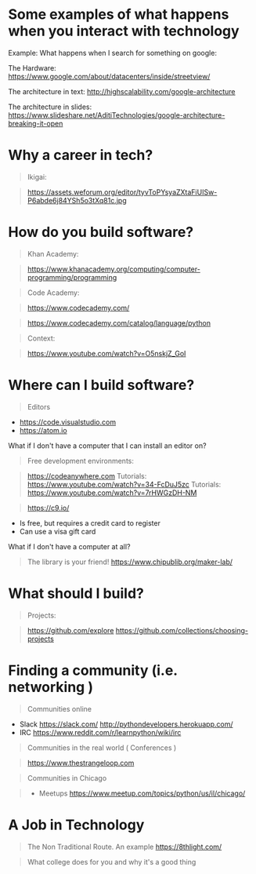 

# Some examples of what happens when you interact with technology

Example: What happens when I search for something on google:

The Hardware:
 https://www.google.com/about/datacenters/inside/streetview/

The architecture in text:
http://highscalability.com/google-architecture

The architecture in slides:
https://www.slideshare.net/AditiTechnologies/google-architecture-breaking-it-open



# Why a career in tech?

> Ikigai:

> https://assets.weforum.org/editor/tyvToPYsyaZXtaFiUISw-P6abde6j84YSh5o3tXq81c.jpg



# How do you build software?

> Khan Academy:

> https://www.khanacademy.org/computing/computer-programming/programming

> Code Academy:

> https://www.codecademy.com/

> https://www.codecademy.com/catalog/language/python

> Context:

> https://www.youtube.com/watch?v=O5nskjZ_GoI

# Where can I build software?

> Editors
* https://code.visualstudio.com
* https://atom.io

What if I don't have a computer that I can install an editor on?

> Free development environments: 

> https://codeanywhere.com
> Tutorials: https://www.youtube.com/watch?v=34-FcDuJ5zc
> Tutorials: https://www.youtube.com/watch?v=7rHWGzDH-NM

> https://c9.io/
* Is free, but requires a credit card to register
* Can use a visa gift card

What if I don't have a computer at all?

> The library is your friend!
> https://www.chipublib.org/maker-lab/

# What should I build?

> Projects:

> https://github.com/explore
> https://github.com/collections/choosing-projects


# Finding a community (i.e. networking ) 

> Communities online
>

 - Slack
https://slack.com/
http://pythondevelopers.herokuapp.com/
- IRC
https://www.reddit.com/r/learnpython/wiki/irc


> Communities in the real world ( Conferences )

> https://www.thestrangeloop.com


> Communities in Chicago 

>- Meetups
https://www.meetup.com/topics/python/us/il/chicago/



# A Job in Technology

> The Non Traditional Route. An example
https://8thlight.com/

> What college does for you and why it's a good thing



